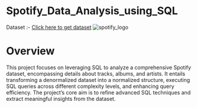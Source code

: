 # Spotify_Data_Analysis_using_SQL
Dataset :-  [Click here to get dataset](https://www.kaggle.com/datasets/sanjanchaudhari/spotify-dataset)
![spotify_logo](https://github.com/user-attachments/assets/2c1ff0c4-aa09-4640-93a3-80f7f53b3920)

# Overview
This project focuses on leveraging SQL to analyze a comprehensive Spotify dataset, encompassing details about tracks, albums, and artists. It entails transforming a denormalized dataset into a normalized structure, executing SQL queries across different complexity levels, and enhancing query efficiency. The project’s core aim is to refine advanced SQL techniques and extract meaningful insights from the dataset.
